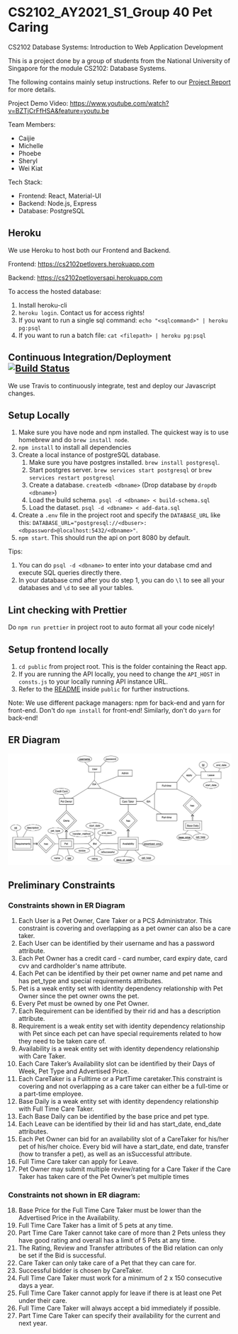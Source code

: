 # CS2102_AY2021_S1_Group 40 Pet Caring

CS2102 Database Systems: Introduction to Web Application Development

This is a project done by a group of students from the National University of Singapore for the module
CS2102: Database Systems.

The following contains mainly setup instructions. Refer to our [Project Report](Project%20Report.pdf) for more details.

Project Demo Video: https://www.youtube.com/watch?v=BZTjCrFfHSA&feature=youtu.be

Team Members:

- Caijie
- Michelle
- Phoebe
- Sheryl
- Wei Kiat

Tech Stack:

- Frontend: React, Material-UI
- Backend: Node.js, Express
- Database: PostgreSQL

## Heroku

We use Heroku to host both our Frontend and Backend.

Frontend: https://cs2102petlovers.herokuapp.com

Backend: https://cs2102petloversapi.herokuapp.com

To access the hosted database:

1. Install heroku-cli
2. `heroku login`. Contact us for access rights!
3. If you want to run a single sql command: `echo "<sqlcommand>" | heroku pg:psql`
4. If you want to run a batch file: `cat <filepath> | heroku pg:psql`

## Continuous Integration/Deployment [![Build Status](https://travis-ci.com/CS2102-2021-S1-Team40/CS2102_2021_S1_Team40.svg?branch=master)](https://travis-ci.com/CS2102-2021-S1-Team40/CS2102_2021_S1_Team40)

We use Travis to continuously integrate, test and deploy our Javascript changes.

## Setup Locally

1. Make sure you have node and npm installed. The quickest way is to use homebrew and do `brew install node`.
2. `npm install` to install all dependencies
3. Create a local instance of postgreSQL database.
   1. Make sure you have postgres installed. `brew install postgresql`.
   2. Start postgres server. `brew services start postgresql` or `brew services restart postgresql`
   3. Create a database. `createdb <dbname>` (Drop database by `dropdb <dbname>`)
   4. Load the build schema. `psql -d <dbname> < build-schema.sql`
   5. Load the dataset. `psql -d <dbname> < add-data.sql`
4. Create a `.env` file in the project root and specify the `DATABASE_URL` like this: `DATABASE_URL="postgresql://<dbuser>:<dbpassword>@localhost:5432/<dbname>"`.
5. `npm start`. This should run the api on port 8080 by default.

Tips:

1. You can do `psql -d <dbname>` to enter into your database cmd and execute SQL queries directly there.
2. In your database cmd after you do step 1, you can do `\l` to see all your databases and `\d` to see all your tables.

## Lint checking with Prettier

Do `npm run prettier` in project root to auto format all your code nicely!

## Setup frontend locally

1. `cd public` from project root. This is the folder containing the React app.
2. If you are running the API locally, you need to change the `API_HOST` in `consts.js` to your locally running API instance URL.
3. Refer to the [README](public/README.md) inside `public` for further instructions.

Note: We use different package managers: npm for back-end and yarn for front-end.
Don't do `npm install` for front-end! Similarly, don't do `yarn` for back-end!

## ER Diagram

![ER Diagram](ER-Diagram.jpg)

## Preliminary Constraints

### Constraints shown in ER Diagram

1. Each User is a Pet Owner, Care Taker or a PCS Administrator. This constraint is covering and overlapping as a pet owner can also be a care taker.
2. Each User can be identified by their username and has a password attribute.
3. Each Pet Owner has a credit card - card number, card expiry date, card cvv and cardholder's name attribute.
4. Each Pet can be identified by their pet owner name and pet name and has pet_type and special requirements attributes.
5. Pet is a weak entity set with identity dependency relationship with Pet Owner since the pet owner owns the pet.
6. Every Pet must be owned by one Pet Owner.
7. Each Requirement can be identified by their rid and has a description attribute.
8. Requirement is a weak entity set with identity dependency relationship with Pet since each pet can have special requirements related to how they need to be taken care of.
9. Availability is a weak entity set with identity dependency relationship with Care Taker.
10. Each Care Taker’s Availability slot can be identified by their Days of Week, Pet Type and Advertised Price.
11. Each CareTaker is a Fulltime or a PartTime caretaker.This constraint is covering and not overlapping as a care taker can either be a full-time or a part-time employee.
12. Base Daily is a weak entity set with identity dependency relationship with Full Time Care Taker.
13. Each Base Daily can be identified by the base price and pet type.
14. Each Leave can be identified by their lid and has start_date, end_date attributes.
15. Each Pet Owner can bid for an availability slot of a CareTaker for his/her pet of his/her choice. Every bid will have a start_date, end date, transfer (how to transfer a pet), as well as an isSuccessful attribute.
16. Full Time Care taker can apply for Leave.
17. Pet Owner may submit multiple review/rating for a Care Taker if the Care Taker has taken care of the Pet Owner’s pet multiple times

### Constraints not shown in ER diagram:

18. Base Price for the Full Time Care Taker must be lower than the Advertised
    Price in the Availability.
19. Full Time Care Taker has a limit of 5 pets at any time.
20. Part Time Care Taker cannot take care of more than 2 Pets unless they have good rating and overall has a limit of 5 Pets at any time.
21. The Rating, Review and Transfer attributes of the Bid relation can only be set if the Bid is successful.
22. Care Taker can only take care of a Pet that they can care for.
23. Successful bidder is chosen by CareTaker.
24. Full Time Care Taker must work for a minimum of 2 x 150 consecutive days a year.
25. Full Time Care Taker cannot apply for leave if there is at least one Pet under their care.
26. Full Time Care Taker will always accept a bid immediately if possible.
27. Part Time Care Taker can specify their availability for the current and next year.
